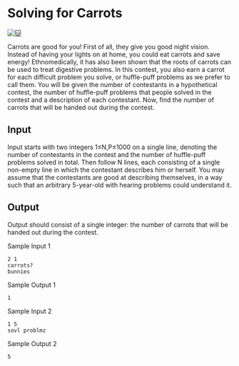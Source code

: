 # Solving for Carrots

[![:cat:](https://open.kattis.com/favicon)](https://open.kattis.com/problems/carrots)

Carrots are good for you! First of all, they give you good night vision. Instead of having your lights on at home, you could eat carrots and save energy! Ethnomedically, it has also been shown that the roots of carrots can be used to treat digestive problems. In this contest, you also earn a carrot for each difficult problem you solve, or huffle-puff problems as we prefer to call them. You will be given the number of contestants in a hypothetical contest, the number of huffle-puff problems that people solved in the contest and a description of each contestant. Now, find the number of carrots that will be handed out during the contest.

## Input
Input starts with two integers 1≤N,P≤1000
on a single line, denoting the number of contestants in the contest and the number of huffle-puff problems solved in total. Then follow N lines, each consisting of a single non-empty line in which the contestant describes him or herself. You may assume that the contestants are good at describing themselves, in a way such that an arbitrary 5-year-old with hearing problems could understand it.

## Output
Output should consist of a single integer: the number of carrots that will be handed out during the contest.

Sample Input 1
```
2 1
carrots?
bunnies
```
Sample Output 1
```
1
```

Sample Input 2 	
```
1 5
sovl problmz
```
Sample Output 2
```
5
```

